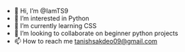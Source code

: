- 👋 Hi, I’m @IamTS9
- 👀 I’m interested in Python 
- 🌱 I’m currently learning CSS
- 💞️ I’m looking to collaborate on beginner python projects
- 📫 How to reach me tanishsakdeo09@gmail.com

<!---
IamTS9/IamTS9 is a ✨ special ✨ repository because its `README.md` (this file) appears on your GitHub profile.
You can click the Preview link to take a look at your changes.
--->
